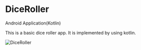 # DiceRoller
Android Application(Kotlin)

This is a basic dice roller app. It is implemented by using kotlin.

![DiceRoller](https://user-images.githubusercontent.com/50423388/106333976-cbe1f180-629a-11eb-8b51-75a5e1cf2dff.png)

